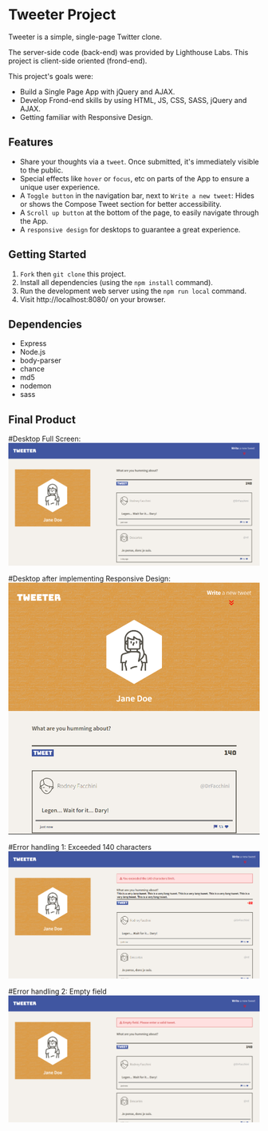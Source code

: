 # Tweeter Project

Tweeter is a simple, single-page Twitter clone.

The server-side code (back-end) was provided by Lighthouse Labs. This project is client-side oriented (frond-end).

This project's goals were:
  - Build a Single Page App with jQuery and AJAX.
  - Develop Frond-end skills by using HTML, JS, CSS, SASS, jQuery and AJAX.
  - Getting familiar with Responsive Design.


## Features

- Share your thoughts via a `tweet`. Once submitted, it's immediately visible to the public.
- Special effects like `hover` or `focus`, etc on parts of the App to ensure a unique user experience. 
- A `Toggle button` in the navigation bar, next to `Write a new tweet`: Hides or shows the Compose Tweet section for better accessibility.
- A `Scroll up button` at the bottom of the page, to easily navigate through the App.
- A `responsive design` for desktops to guarantee a great experience.


## Getting Started

1. `Fork` then `git clone` this project.
2. Install all dependencies (using the `npm install` command).
3. Run the development web server using the `npm run local` command.
4. Visit http://localhost:8080/ on your browser.


## Dependencies

- Express
- Node.js
- body-parser
- chance
- md5
- nodemon
- sass


## Final Product

#Desktop Full Screen:
!["Desktop Full Screen"](https://github.com/Purpleknife/tweeter/blob/master/docs/desktop-full-screen-view.png?raw=true)

#Desktop after implementing Responsive Design:
!["Desktop after implementing Responsive Design"](https://github.com/Purpleknife/tweeter/blob/master/docs/desktop-responsive-design.png?raw=true)

#Error handling 1: Exceeded 140 characters
!["Error handling 1"](https://github.com/Purpleknife/tweeter/blob/master/docs/error-input1.png?raw=true)

#Error handling 2: Empty field
!["Error handling 2"](https://github.com/Purpleknife/tweeter/blob/master/docs/error-input2.png?raw=true)
